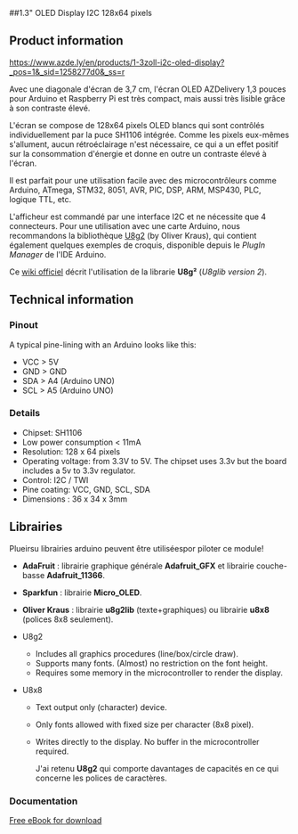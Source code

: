 ##1.3" OLED Display I2C 128x64 pixels

## Product information 

https://www.azde.ly/en/products/1-3zoll-i2c-oled-display?_pos=1&_sid=1258277d0&_ss=r

Avec une diagonale d'écran de 3,7 cm, l'écran OLED AZDelivery 1,3 pouces pour Arduino et Raspberry Pi est très compact, mais aussi très lisible grâce à son contraste élevé. 

L'écran se compose de 128x64 pixels OLED blancs qui sont contrôlés individuellement par la puce SH1106 intégrée. Comme les pixels eux-mêmes s'allument, aucun rétroéclairage n'est nécessaire, ce qui a un effet positif sur la consommation d'énergie et donne en outre un contraste élevé à l'écran. 

Il est parfait pour une utilisation facile avec des microcontrôleurs comme Arduino, ATmega, STM32, 8051, AVR, PIC, DSP, ARM, MSP430, PLC, logique TTL, etc. 

L'afficheur est commandé par une interface I2C et ne nécessite que 4 connecteurs. Pour une utilisation avec une carte Arduino, nous recommandons la bibliothèque [U8g2](https://github.com/olikraus/U8g2_Arduino) (by Oliver Kraus), qui contient également quelques exemples de croquis, disponible depuis le *PlugIn Manager* de l'IDE Arduino. 

Ce [wiki officiel](https://github.com/olikraus/u8g2/wiki) décrit l'utilisation de la librarie **U8g²** (*U8glib version 2*).



## Technical information

### Pinout

 A typical pine-lining with an Arduino looks like this:
* VCC   > 5V
* GND > GND
* SDA  > A4 (Arduino UNO)
* SCL  > A5 (Arduino UNO)

### Details

- Chipset: SH1106
- Low power consumption < 11mA
- Resolution: 128 x 64 pixels
- Operating voltage: from 3.3V to 5V. The chipset uses 3.3v but the board includes a 5v to 3.3v regulator.
- Control: I2C / TWI
- Pine coating: VCC, GND, SCL, SDA
- Dimensions : 36 x 34 x 3mm

## Librairies

Plueirsu librairies arduino peuvent être utiliséespor piloter ce module!

* **AdaFruit** : librairie graphique générale **Adafruit_GFX** et librairie couche-basse **Adafruit_11366**.

* **Sparkfun** : librairie **Micro_OLED**.

* **Oliver Kraus** : librairie **u8g2lib** (texte+graphiques) ou librairie **u8x8** (polices 8x8 seulement). 

* U8g2

  - Includes all graphics procedures (line/box/circle draw).
  - Supports many fonts. (Almost) no restriction on the font height.
  - Requires some memory in the microcontroller to render the display.

* U8x8

  - Text output only (character) device.

  - Only fonts allowed with fixed size per character (8x8 pixel).

  - Writes directly to the display. No buffer in the microcontroller required.

    J'ai retenu **U8g2** qui comporte davantages de capacités en ce qui concerne les polices de caractères.

### Documentation

[Free eBook for download](http://bibliothek.az-delivery.de)






